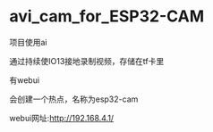 # avi_cam_for_ESP32-CAM
项目使用ai

通过持续使IO13接地录制视频，存储在tf卡里

有webui

会创建一个热点，名称为esp32-cam

webui网址:http://192.168.4.1/
